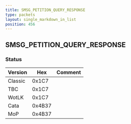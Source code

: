 ```yaml
---
title: SMSG_PETITION_QUERY_RESPONSE
type: packets
layout: single_markdown_in_list
position: 456
---
```


## SMSG_PETITION_QUERY_RESPONSE

### Status

Version    | Hex        | Comment
---------- | ---------- | ---------- 
Classic    | 0x1C7      | 
TBC        | 0x1C7      | 
WotLK      | 0x1C7      | 
Cata       | 0x4B37     | 
MoP        | 0x4B37     | 